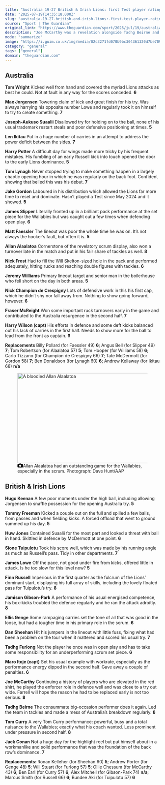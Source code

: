 ```yaml
---
title: "Australia 19-27 British & Irish Lions: first Test player ratings"
date: "2025-07-19T14:35:18.000Z"
slug: "australia-19-27-british-and-irish-lions:-first-test-player-ratings"
source: "Sport | The Guardian"
original_link: "https://www.theguardian.com/sport/2025/jul/19/australia-19-27-british-irish-lions-first-test-player-ratings-rugby-union"
description: "Joe McCarthy was a revelation alongside Tadhg Beirne and Tom Curry for the Lions, while Tom Lynagh had a brave debut for the Wallabies  Tom Wright Kicked well from hand and covered the myriad Lions attacks as best he could. Not at fault in any way for the scores conceded. 6  Continue reading..."
mode: "summarize"
image: "https://i.guim.co.uk/img/media/02c3271fd070b9bc304361320d7be70994f84657/236_0_3824_3059/master/3824.jpg?width=1200&height=630&quality=85&auto=format&fit=crop&precrop=40:21,offset-x50,offset-y0&overlay-align=bottom%2Cleft&overlay-width=100p&overlay-base64=L2ltZy9zdGF0aWMvb3ZlcmxheXMvdGctZGVmYXVsdC5wbmc&enable=upscale&s=019a931f780fdc6b3976a4fb3c337634"
category: "general"
tags: ["general"]
domain: "theguardian.com"
---
```

<div id="readability-page-1" class="page"><div id="maincontent"><h2 id="australia">Australia</h2><p><strong>Tom Wright</strong> Kicked well from hand and covered the myriad Lions attacks as best he could. Not at fault in any way for the scores conceded. <strong>6</strong></p><p><strong>Max Jorgensen</strong> Towering claim of kick and great finish for his try. Was always harrying his opposite number Lowe and regularly took it on himself to try to create something. <strong>7</strong></p><p><strong>Joseph-Aukuso Suaalii</strong> Disallowed try for holding on to the ball, none of his usual trademark restart steals and poor defensive positioning at times. <strong>5</strong></p><p><strong>Len Ikitau</strong> Put in a huge number of carries in an attempt to address the power deficit between the sides. <strong>7</strong></p><figure id="468b28cb-5cd5-4d23-8744-0407b43aa2b0" data-spacefinder-role="richLink" data-spacefinder-type="model.dotcomrendering.pageElements.RichLinkBlockElement"><gu-island name="RichLinkComponent" priority="feature" deferuntil="idle" props="{&quot;richLinkIndex&quot;:5,&quot;element&quot;:{&quot;_type&quot;:&quot;model.dotcomrendering.pageElements.RichLinkBlockElement&quot;,&quot;prefix&quot;:&quot;Related: &quot;,&quot;text&quot;:&quot;Tom Curry and Tadhg Beirne double act brings the big-game thunder to Lions’ surge&quot;,&quot;elementId&quot;:&quot;468b28cb-5cd5-4d23-8744-0407b43aa2b0&quot;,&quot;role&quot;:&quot;richLink&quot;,&quot;url&quot;:&quot;https://www.theguardian.com/sport/2025/jul/19/tom-curry-and-tadhg-beirne-double-act-brings-the-big-game-thunder-to-lions-surge&quot;},&quot;ajaxUrl&quot;:&quot;https://api.nextgen.guardianapps.co.uk&quot;,&quot;format&quot;:{&quot;design&quot;:10,&quot;display&quot;:0,&quot;theme&quot;:2}}"></gu-island></figure><p><strong>Harry Potter</strong> A difficult day for wings made more tricky by his frequent mistakes. His fumbling of an early Russell kick into touch opened the door to the early Lions dominance. <strong>5</strong></p><p><strong>Tom Lynagh</strong> Never stopped trying to make something happen in a largely chaotic opening hour in which he was regularly on the back foot. Confident showing that belied this was his debut. <strong>7</strong></p><p><strong>Jake Gordon</strong> Laboured in his distribution which allowed the Lions far more time to reset and dominate. Hasn’t played a Test since May 2024 and it showed. <strong>5</strong></p><p><strong>James Slipper</strong> Literally fronted up in a brilliant pack performance at the set piece for the Wallabies but was caught out a few times when defending open play. <strong>6</strong></p><p><strong>Matt Faessler</strong> The lineout was poor the whole time he was on. It’s not always the hooker’s fault, but often it is. <strong>5</strong></p><p><strong>Allan Alaalatoa</strong> Cornerstone of the revelatory scrum display, also won a turnover late in the match and put in his fair share of tackles as well. <strong>8</strong></p><p><strong>Nick Frost</strong> Had to fill the Will Skelton-sized hole in the pack and performed adequately, hitting rucks and reaching double figures with tackles. <strong>6</strong></p><p><strong>Jeremy Williams</strong> Primary lineout target and senior man in the boilerhouse who fell short on the day in both areas. <strong>5</strong></p><p><strong>Nick Champion de Crespigny</strong> Lots of defensive work in this his first cap, which he didn’t shy nor fall away from. Nothing to show going forward, however. <strong>6</strong></p><p><strong>Fraser McReight</strong> Won some important ruck turnovers early in the game and contributed to the Australia resurgence in the second half. <strong>7</strong></p><p><strong>Harry Wilson (capt)</strong> His efforts in defence and some deft kicks balanced out his lack of carries in the first half. Needs to show more for the ball to lead from the front as captain. <strong>6</strong></p><p><strong>Replacements</strong> Billy Pollard (for Faessler 49) <strong>6</strong>; Angus Bell (for Slipper 49) <strong>7</strong>; Tom Robertson (for Alaalatoa 57) <strong>5</strong>; Tom Hooper (for Williams 58) <strong>6</strong>; Carlo Tizzano (for Champion de Crespigny 66) <strong>7</strong>; Tate McDermott (for Gordon 58) <strong>7</strong>; Ben Donaldson (for Lynagh 60) <strong>6</strong>; Andrew Kellaway (for Ikitau 68) <strong>n/a</strong></p><figure id="b0b5cc9c-1a4e-4036-9ea0-1ec8fa592cb2" data-spacefinder-role="inline" data-spacefinder-type="model.dotcomrendering.pageElements.ImageBlockElement"><div id="img-1"><picture><source srcset="https://i.guim.co.uk/img/media/94d6b383b9ca095bd1ebb14aa645c3f5543af946/0_0_3857_2537/master/3857.jpg?width=620&amp;dpr=2&amp;s=none&amp;crop=none" media="(min-width: 660px) and (-webkit-min-device-pixel-ratio: 1.25), (min-width: 660px) and (min-resolution: 120dpi)"><source srcset="https://i.guim.co.uk/img/media/94d6b383b9ca095bd1ebb14aa645c3f5543af946/0_0_3857_2537/master/3857.jpg?width=620&amp;dpr=1&amp;s=none&amp;crop=none" media="(min-width: 660px)"><source srcset="https://i.guim.co.uk/img/media/94d6b383b9ca095bd1ebb14aa645c3f5543af946/0_0_3857_2537/master/3857.jpg?width=605&amp;dpr=2&amp;s=none&amp;crop=none" media="(min-width: 480px) and (-webkit-min-device-pixel-ratio: 1.25), (min-width: 480px) and (min-resolution: 120dpi)"><source srcset="https://i.guim.co.uk/img/media/94d6b383b9ca095bd1ebb14aa645c3f5543af946/0_0_3857_2537/master/3857.jpg?width=605&amp;dpr=1&amp;s=none&amp;crop=none" media="(min-width: 480px)"><source srcset="https://i.guim.co.uk/img/media/94d6b383b9ca095bd1ebb14aa645c3f5543af946/0_0_3857_2537/master/3857.jpg?width=445&amp;dpr=2&amp;s=none&amp;crop=none" media="(min-width: 320px) and (-webkit-min-device-pixel-ratio: 1.25), (min-width: 320px) and (min-resolution: 120dpi)"><source srcset="https://i.guim.co.uk/img/media/94d6b383b9ca095bd1ebb14aa645c3f5543af946/0_0_3857_2537/master/3857.jpg?width=445&amp;dpr=1&amp;s=none&amp;crop=none" media="(min-width: 320px)"><img alt="A bloodied Allan Alaalatoa " src="https://i.guim.co.uk/img/media/94d6b383b9ca095bd1ebb14aa645c3f5543af946/0_0_3857_2537/master/3857.jpg?width=445&amp;dpr=1&amp;s=none&amp;crop=none" width="445" height="292.7054705729842" loading="lazy"></picture></div><figcaption data-spacefinder-role="inline"><span><svg width="18" height="13" viewBox="0 0 18 13"><path d="M18 3.5v8l-1.5 1.5h-15l-1.5-1.5v-8l1.5-1.5h3.5l2-2h4l2 2h3.5l1.5 1.5zm-9 7.5c1.9 0 3.5-1.6 3.5-3.5s-1.6-3.5-3.5-3.5-3.5 1.6-3.5 3.5 1.6 3.5 3.5 3.5z"></path></svg></span><span>Allan Alaalatoa had an outstanding game for the Wallabies, especially in the scrum.</span> Photograph: Dave Hunt/AAP</figcaption></figure><h2 id="british-irish-lions">British &amp; Irish Lions</h2><p><strong>Hugo Keenan</strong> A few poor moments under the high ball, including allowing Jorgensen to snaffle possession for the opening Australia try. <strong>5</strong></p><p><strong>Tommy Freeman</strong> Kicked a couple out on the full and spilled a few balls, from passes and when fielding kicks. A forced offload that went to ground summed up his day. <strong>5</strong></p><p><strong>Huw Jones</strong> Contained Suaalii for the most part and looked a threat with ball in hand. Skittled in defence by McDermott at one point. <strong>6</strong></p><p><strong>Sione Tuipulotu </strong>Took his score well, which was made by his running angle as much as Russell’s pass. Tidy in other departments. <strong>7</strong></p><p><strong>James Lowe</strong> Off the pace, not good under fire from kicks, offered little in attack. Is he too slow for this level now? <strong>5</strong></p><p><strong>Finn Russell</strong> Imperious in the first quarter as the fulcrum of the Lions’ dominant start, displaying his full array of skills, including the lovely floated pass for Tuipulotu’s try. <strong>8</strong></p><p><strong>Jamison Gibson-Park</strong> A performance of his usual energised competence, his box-kicks troubled the defence regularly and he ran the attack adroitly. <strong>8</strong></p><p><strong>Ellis Genge</strong> Some rampaging carries set the tone of all that was good in the loose, but had a tougher time in his primary role in the scrum. <strong>6</strong></p><p><strong>Dan Sheehan</strong> Hit his jumpers in the lineout with little fuss, fixing what had been a problem on the tour when it mattered and scored his usual try. <strong>7</strong></p><p><strong>Tadhg Furlong</strong> Not the player he once was in open play and has to take some responsibility for an underperforming scrum set piece. <strong>6</strong></p><p><strong>Maro Itoje (capt)</strong> Set his usual example with workrate, especially as the performance energy dipped in the second half. Gave away a couple of penalties. <strong>6</strong></p><p><strong>Joe McCarthy</strong> Continuing a history of players who are elevated in the red shirt, he played the enforcer role in defence well and was close to a try out wide. Farrell will hope the reason he had to be replaced early is not too serious. <strong>8</strong></p><p><strong>Tadhg Beirne</strong> The consummate big-occasion performer does it again. Led the team in tackles and made a mess of Australia’s breakdown regularly. <strong>8</strong></p><p><strong>Tom Curry</strong> A very Tom Curry performance: powerful, busy and a total nuisance to the Wallabies; exactly what his coach wanted. Less prominent under pressure in second half. <strong>8</strong></p><p><strong>Jack Conan</strong> Not a huge day for the highlight reel but put himself about in a workmanlike and solid performance that was the foundation of the back row’s dominance. <strong>7</strong></p><p><strong>Replacements: </strong>Ronan Kelleher (for Sheehan 60) <strong>5</strong>; Andrew Porter (for Genge 48) <strong>5</strong>; Will Stuart (for Furlong 57) <strong>5</strong>; Ollie Chessum (for McCarthy 43) <strong>6</strong>; Ben Earl (for Curry 57) <strong>6</strong>; Alex Mitchell (for Gibson-Park 74) <strong>n/a</strong>; Marcus Smith (for Russell 66) <strong>6</strong>; Bundee Aki (for Tuipulotu 57) <strong>6</strong></p></div></div>
